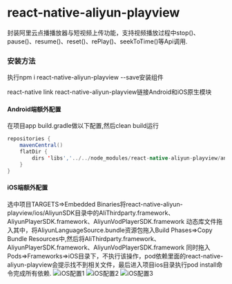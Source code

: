 # react-native-aliyun-playview
封装阿里云点播播放器与短视频上传功能，支持视频播放过程中stop()、pause()、resume()、reset()、rePlay()、seekToTime()等Api调用.

### 安装方法
执行npm i react-native-aliyun-playview --save安装组件

react-native link react-native-aliyun-playview链接Android和iOS原生模块
#### Android端额外配置
在项目app build.gradle做以下配置,然后clean build运行
```java
repositories {
    mavenCentral()
    flatDir {
        dirs 'libs','../../node_modules/react-native-aliyun-playview/android/libs' //this way we can find the .aar file in libs folder
    }
}
```
#### iOS端额外配置
选中项目TARGETS=>Embedded Binaries将react-native-aliyun-playview/ios/AliyunSDK目录中的AliThirdparty.framework、AliyunPlayerSDK.framework、AliyunVodPlayerSDK.framework
动态库文件拖入其中，将AliyunLanguageSource.bundle资源包拖入Build Phases=>Copy Bundle Resources中,然后将AliThirdparty.framework、AliyunPlayerSDK.framework、AliyunVodPlayerSDK.framework
同时拖入Pods=>Frameworks=>iOS目录下，不执行该操作，pod依赖里面的react-native-aliyun-playview会提示找不到相关文件，最后进入项目ios目录执行pod install命令完成所有依赖.
![iOS配置1](./iOS_step1.png)   ![iOS配置2](./iOS_step2.png)   ![iOS配置3](./iOS_step3.png)
